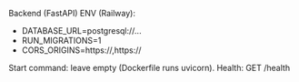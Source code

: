 Backend (FastAPI)
ENV (Railway):
- DATABASE_URL=postgresql://...
- RUN_MIGRATIONS=1
- CORS_ORIGINS=https://<web>,https://<bot>

Start command: leave empty (Dockerfile runs uvicorn).
Health: GET /health
